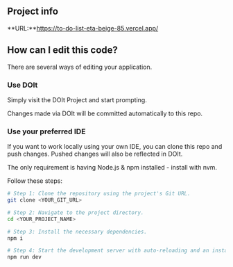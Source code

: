 
## Project info
**URL:**https://to-do-list-eta-beige-85.vercel.app/

## How can I edit this code?
There are several ways of editing your application.

### Use DOIt
Simply visit the DOIt Project and start prompting.

Changes made via DOIt will be committed automatically to this repo.

### Use your preferred IDE
If you want to work locally using your own IDE, you can clone this repo and push changes. Pushed changes will also be reflected in DOIt.

The only requirement is having Node.js & npm installed - install with nvm.

Follow these steps:

```sh
# Step 1: Clone the repository using the project's Git URL.
git clone <YOUR_GIT_URL>

# Step 2: Navigate to the project directory.
cd <YOUR_PROJECT_NAME>

# Step 3: Install the necessary dependencies.
npm i

# Step 4: Start the development server with auto-reloading and an instant preview.
npm run dev
